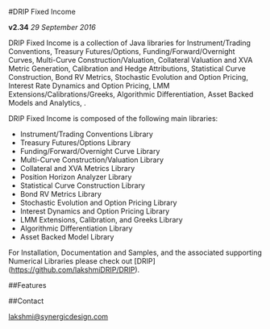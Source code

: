 #DRIP Fixed Income

**v2.34**  *29 September 2016*

DRIP Fixed Income is a collection of Java libraries for Instrument/Trading Conventions, Treasury Futures/Options, Funding/Forward/Overnight Curves, Multi-Curve Construction/Valuation, Collateral Valuation and XVA Metric Generation, Calibration and Hedge Attributions, Statistical Curve Construction, Bond RV Metrics, Stochastic Evolution and Option Pricing, Interest Rate Dynamics and Option Pricing, LMM Extensions/Calibrations/Greeks, Algorithmic Differentiation, Asset Backed Models and Analytics, .

DRIP Fixed Income is composed of the following main libraries:
 * Instrument/Trading Conventions Library
 * Treasury Futures/Options Library
 * Funding/Forward/Overnight Curve Library
 * Multi-Curve Construction/Valuation Library
 * Collateral and XVA Metrics Library
 * Position Horizon Analyzer Library
 * Statistical Curve Construction Library
 * Bond RV Metrics Library
 * Stochastic Evolution and Option Pricing Library
 * Interest Dynamics and Option Pricing Library
 * LMM Extensions, Calibration, and Greeks Library
 * Algorithmic Differentiation Library
 * Asset Backed Model Library

For Installation, Documentation and Samples, and the associated supporting Numerical Libraries please check out [DRIP] (https://github.com/lakshmiDRIP/DRIP).


##Features


##Contact

lakshmi@synergicdesign.com

